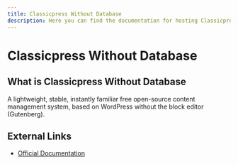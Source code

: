 ```yaml
---
title: Classicpress Without Database
description: Here you can find the documentation for hosting Classicpress Without Database with Coolify.
---
```


# Classicpress Without Database

## What is Classicpress Without Database

A lightweight, stable, instantly familiar free open-source content management system, based on WordPress without the block editor (Gutenberg).

## External Links

- [Official Documentation](https://www.classicpress.net/?utm_source=coolify.io)

